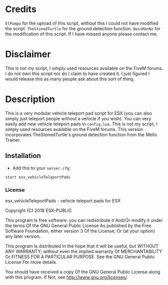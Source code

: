 # Credits
`ElPumpo` for the upload of this script, without this I could not have modified the script. `TheStonedTurtle` for the ground detection function. `BossManNz` for the modification of this script. If I have missed anyone please contact me.

# Disclaimer
This is not my script, I simply used resources available on the FiveM forums. I do not own this script nor do I claim to have created it. I just figured I would release this as many people ask about this sort of thing.

# Description
This is a very modular vehicle teleport pad script for ESX (you can also simply just teleport people without a vehicle if you wish). You can very easily add new vehicle teleport pads in `config.lua`. This is not my script, I simply used resources available on the FiveM forums. This version incorporates TheStonedTurtle's ground detection function from the Mello Trainer.

## Installation
- Add this to your `server.cfg`:

```
start esx_vehicleTeleportPads
```

### License
esx_vehicleTeleportPads - vehicle teleport pads for ESX

Copyright (C) 2018 ESX-PUBLIC

This program Is free software: you can redistribute it And/Or modify it under the terms Of the GNU General Public License As published by the Free Software Foundation, either version 3 Of the License, Or (at your option) any later version.

This program Is distributed In the hope that it will be useful, but WITHOUT ANY WARRANTY; without even the implied warranty Of MERCHANTABILITY Or FITNESS FOR A PARTICULAR PURPOSE. See the GNU General Public License For more details.

You should have received a copy Of the GNU General Public License along with this program. If Not, see http://www.gnu.org/licenses/.
